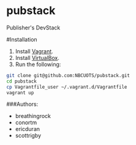 pubstack
========

Publisher's DevStack

#Installation

1. Install [Vagrant](http://www.vagrantup.com).
1. Install [VirtualBox](https://www.virtualbox.org).
1. Run the following:

```bash
git clone git@github.com:NBCUOTS/pubstack.git
cd pubstack
cp Vagrantfile_user ~/.vagrant.d/Vagrantfile
vagrant up
```

###Authors:
- breathingrock
- conortm
- ericduran
- scottrigby
